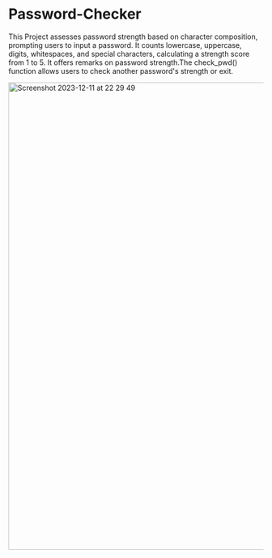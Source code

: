 # Password-Checker
This Project assesses password strength based on character composition, prompting users to input a password. It counts lowercase, uppercase, digits, whitespaces,
and special characters, calculating a strength score from 1 to 5. It offers remarks on password strength.The check_pwd() function allows users to check another password's
strength or exit.

<img width="922" alt="Screenshot 2023-12-11 at 22 29 49" src="https://github.com/tboody/Password-Checker/assets/73035492/f0444742-4a5c-4fb7-8902-998ce56789b2">
